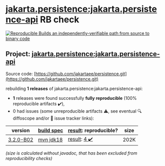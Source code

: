 [jakarta.persistence:jakarta.persistence-api](https://central.sonatype.com/artifact/jakarta.persistence/jakarta.persistence-api/versions) RB check
=======

[![Reproducible Builds](https://reproducible-builds.org/images/logos/rb.svg) an independently-verifiable path from source to binary code](https://reproducible-builds.org/)

## Project: [jakarta.persistence:jakarta.persistence-api](https://central.sonatype.com/artifact/jakarta.persistence/jakarta.persistence-api/versions)

Source code: [https://github.com/jakartaee/persistence.git](https://github.com/jakartaee/persistence.git)

rebuilding **1 releases** of jakarta.persistence:jakarta.persistence-api:
- **1** releases were found successfully **fully reproducible** (100% reproducible artifacts :heavy_check_mark:),
- 0 had issues (some unreproducible artifacts :warning:, see eventual :mag: diffoscope and/or :memo: issue tracker links):

| version | [build spec](/BUILDSPEC.md) | [result](https://reproducible-builds.org/docs/jvm/): reproducible? | size |
| -- | --------- | ------ | -- |
| [3.2.0-B02](https://central.sonatype.com/artifact/jakarta.persistence/jakarta.persistence-api/3.2.0-B02/pom) | [mvn jdk18](jakarta.persistence-api-3.2.0-B02.buildspec) | [result](jakarta.persistence-api-3.2.0-B02.buildinfo): [4 :heavy_check_mark: ](jakarta.persistence-api-3.2.0-B02.buildcompare) | 202K |

<i>(size is calculated without javadoc, that has been excluded from reproducibility checks)</i>
